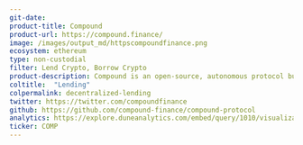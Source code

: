 ```yaml
---
git-date:
product-title: Compound
product-url: https://compound.finance/
image: /images/output_md/httpscompoundfinance.png
ecosystem: ethereum
type: non-custodial
filter: Lend Crypto, Borrow Crypto
product-description: Compound is an open-source, autonomous protocol built for developers, enable algorithmic, efficient money markets on the Ethereum.
coltitle:  "Lending"
colpermalink: decentralized-lending
twitter: https://twitter.com/compoundfinance
github: https://github.com/compound-finance/compound-protocol
analytics: https://explore.duneanalytics.com/embed/query/1010/visualization/5530?api_key=6872WaceF0racAdL0UDDZJSHY44mSQTIsQyBRe91
ticker: COMP
---
```

